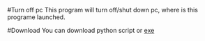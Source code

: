 #Turn off pc
This program will turn off/shut down pc, where is this programe launched.

#Download
You can download python script or [exe](http://bezpecne.jednoduse.cz/soubory/)
